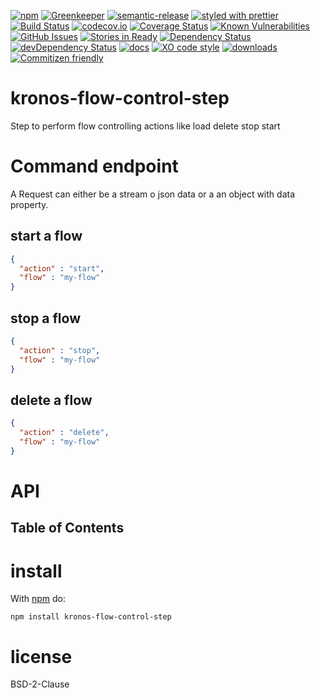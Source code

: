[![npm](https://img.shields.io/npm/v/kronos-flow-control-step.svg)](https://www.npmjs.com/package/kronos-flow-control-step)
[![Greenkeeper](https://badges.greenkeeper.io/Kronos-Integration/kronos-flow-control-step.svg)](https://greenkeeper.io/)
[![semantic-release](https://img.shields.io/badge/%20%20%F0%9F%93%A6%F0%9F%9A%80-semantic--release-e10079.svg)](https://github.com/Kronos-Integration/kronos-flow-control-step)
[![styled with prettier](https://img.shields.io/badge/styled_with-prettier-ff69b4.svg)](https://github.com/prettier/prettier)
[![Build Status](https://secure.travis-ci.org/Kronos-Integration/kronos-flow-control-step.png)](http://travis-ci.org/Kronos-Integration/kronos-flow-control-step)
[![codecov.io](http://codecov.io/github/Kronos-Integration/kronos-flow-control-step/coverage.svg?branch=master)](http://codecov.io/github/Kronos-Integration/kronos-flow-control-step?branch=master)
[![Coverage Status](https://coveralls.io/repos/Kronos-Integration/kronos-flow-control-step/badge.svg)](https://coveralls.io/r/Kronos-Integration/kronos-flow-control-step)
[![Known Vulnerabilities](https://snyk.io/test/github/Kronos-Integration/kronos-flow-control-step/badge.svg)](https://snyk.io/test/github/Kronos-Integration/kronos-flow-control-step)
[![GitHub Issues](https://img.shields.io/github/issues/Kronos-Integration/kronos-flow-control-step.svg?style=flat-square)](https://github.com/Kronos-Integration/kronos-flow-control-step/issues)
[![Stories in Ready](https://badge.waffle.io/Kronos-Integration/kronos-flow-control-step.svg?label=ready&title=Ready)](http://waffle.io/Kronos-Integration/kronos-flow-control-step)
[![Dependency Status](https://david-dm.org/Kronos-Integration/kronos-flow-control-step.svg)](https://david-dm.org/Kronos-Integration/kronos-flow-control-step)
[![devDependency Status](https://david-dm.org/Kronos-Integration/kronos-flow-control-step/dev-status.svg)](https://david-dm.org/Kronos-Integration/kronos-flow-control-step#info=devDependencies)
[![docs](http://inch-ci.org/github/Kronos-Integration/kronos-flow-control-step.svg?branch=master)](http://inch-ci.org/github/Kronos-Integration/kronos-flow-control-step)
[![XO code style](https://img.shields.io/badge/code_style-XO-5ed9c7.svg)](https://github.com/sindresorhus/xo)
[![downloads](http://img.shields.io/npm/dm/kronos-flow-control-step.svg?style=flat-square)](https://npmjs.org/package/kronos-flow-control-step)
[![Commitizen friendly](https://img.shields.io/badge/commitizen-friendly-brightgreen.svg)](http://commitizen.github.io/cz-cli/)

# kronos-flow-control-step

Step to perform flow controlling actions like load delete stop start

# Command endpoint

A Request can either be a stream o json data or a an object with data property.

## start a flow

```json
{
  "action" : "start",
  "flow" : "my-flow"
}
```

## stop a flow

```json
{
  "action" : "stop",
  "flow" : "my-flow"
}
```

## delete a flow

```json
{
  "action" : "delete",
  "flow" : "my-flow"
}
```

# API

<!-- Generated by documentation.js. Update this documentation by updating the source code. -->

## Table of Contents

# install

With [npm](http://npmjs.org) do:

```shell
npm install kronos-flow-control-step
```

# license

BSD-2-Clause
